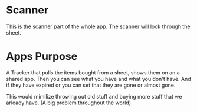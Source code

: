 # Scanner

This is the scanner part of the whole app. The scanner will look through the sheet.

# Apps Purpose

A Tracker that pulls the items bought from a sheet, shows them on an a shared app. Then you can see what you have and what you don't have. And if they have expired or you can set that they are gone or almost gone.

This would mimilize throwing out old stuff and buying more stuff that we arleady have. (A big problem throughout the world) 
